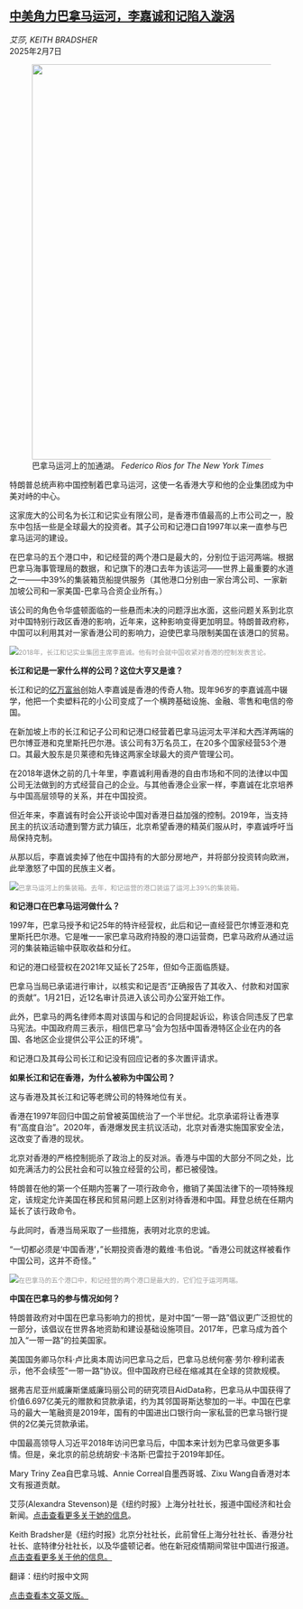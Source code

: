 <!--1738908421000-->
[中美角力巴拿马运河，李嘉诚和记陷入漩涡](https://cn.nytimes.com/business/20250207/panama-canal-ck-hutchison/)
------

<address>艾莎, KEITH BRADSHER</address><time pudate="2025-02-07 01:38:47" datetime="2025-02-07 01:38:47">2025年2月7日</time><figure><img src="https://images.weserv.nl/?url=static01.nyt.com/images/2025/02/04/multimedia/00Panama-Ports-Explain-01-btlv/00Panama-Ports-Explain-01-btlv-master1050.jpg" width="1050" height="700"><figcaption>巴拿马运河上的加通湖。 <cite>Federico Rios for The New York Times</cite></figcaption></figure><section><p>特朗普总统声称中国控制着巴拿马运河，这使一名香港大亨和他的企业集团成为中美对峙的中心。</p><p>这家庞大的公司名为长江和记实业有限公司，是香港市值最高的上市公司之一，股东中包括一些是全球最大的投资者。其子公司和记港口自1997年以来一直参与巴拿马运河的建设。</p><p>在巴拿马的五个港口中，和记经营的两个港口是最大的，分别位于运河两端。根据巴拿马海事管理局的数据，和记旗下的港口去年为该运河——世界上最重要的水道之一——中39%的集装箱货船提供服务（其他港口分别由一家台湾公司、一家新加坡公司和一家美国-巴拿马合资企业所有。）</p><p>该公司的角色令华盛顿面临的一些悬而未决的问题浮出水面，这些问题关系到北京对中国特别行政区香港的影响，近年来，这种影响变得更加明显。特朗普政府称，中国可以利用其对一家香港公司的影响力，迫使巴拿马限制美国在该港口的贸易。</p><p><img src="https://images.weserv.nl/?url=static01.nyt.com/images/2025/02/04/multimedia/00Panama-Ports-Explain-02-btlv/00Panama-Ports-Explain-02-btlv-master1050.jpg"><small style="color: #999;">2018年，长江和记实业集团主席李嘉诚。他有时会就中国收紧对香港的控制发表言论。</small></p><p><b>长江和记是一家什么样的公司？这位大亨又是谁？</b></p><p>长江和记的<a rel="noopener noreferrer" target="_blank" href="https://www.bloomberg.com/billionaires/profiles/kashing-li/#:~:text=worth%20summary%20Biography-,Overview,both%20companies%20in%20May%202018.">亿万富翁</a>创始人李嘉诚是香港的传奇人物。现年96岁的李嘉诚高中辍学，他把一个卖塑料花的小公司变成了一个横跨基础设施、金融、零售和电信的帝国。</p><p>在新加坡上市的长江和记子公司和记港口经营着巴拿马运河太平洋和大西洋两端的巴尔博亚港和克里斯托巴尔港。该公司有3万名员工，在20多个国家经营53个港口。其最大股东是贝莱德和先锋这两家全球最大的资产管理公司。</p><p>在2018年退休之前的几十年里，李嘉诚利用香港的自由市场和不同的法律以中国公司无法做到的方式经营自己的企业。与其他香港企业家一样，李嘉诚在北京培养与中国高层领导的关系，并在中国投资。</p><p>但近年来，李嘉诚有时会公开谈论中国对香港日益加强的控制。2019年，当支持民主的抗议活动遭到警方武力镇压，北京希望香港的精英们服从时，李嘉诚呼吁当局保持克制。</p><p>从那以后，李嘉诚卖掉了他在中国持有的大部分房地产，并将部分投资转向欧洲，此举激怒了中国的民族主义者。</p><p><img src="https://images.weserv.nl/?url=static01.nyt.com/images/2025/02/04/multimedia/00Panama-Ports-Explain-03-btlv/00Panama-Ports-Explain-03-btlv-master1050.jpg"><small style="color: #999;">巴拿马运河上的集装箱。去年，和记运营的港口装运了运河上39%的集装箱。</small></p><p><b>和记港口在巴拿马运河做什么？</b></p><p>1997年，巴拿马授予和记25年的特许经营权，此后和记一直经营巴尔博亚港和克里斯托巴尔港。它是唯一一家巴拿马政府持股的港口运营商，巴拿马政府从通过运河的集装箱运输中获取收益和分红。</p><p>和记的港口经营权在2021年又延长了25年，但如今正面临质疑。</p><p>巴拿马当局已承诺进行审计，以核实和记是否“正确报告了其收入、付款和对国家的贡献”。1月21日，近12名审计员进入该公司办公室开始工作。</p><p>此外，巴拿马的两名律师本周对该国与和记的合同提起诉讼，称该合同违反了巴拿马宪法。中国政府周三表示，相信巴拿马“会为包括中国香港特区企业在内的各国、各地区企业提供公平公正的环境”。</p><p>和记港口及其母公司长江和记没有回应记者的多次置评请求。</p><p><b>如果长江和记在香港，为什么被称为中国公司？</b></p><p>这与香港及其长江和记等老牌公司的特殊地位有关。</p><p>香港在1997年回归中国之前曾被英国统治了一个半世纪。北京承诺将让香港享有“高度自治”。2020年，香港爆发民主抗议活动，北京对香港实施国家安全法，这改变了香港的现状。</p><p>北京对香港的严格控制扼杀了政治上的反对派。香港与中国的大部分不同之处，比如充满活力的公民社会和可以独立经营的公司，都已被侵蚀。</p><p>特朗普在他的第一个任期内签署了一项行政命令，撤销了美国法律下的一项特殊规定，该规定允许美国在移民和贸易问题上区别对待香港和中国。拜登总统在任期内延长了该行政命令。</p><p>与此同时，香港当局采取了一些措施，表明对北京的忠诚。</p><p>“一切都必须是‘中国香港’，”长期投资香港的戴维·韦伯说。“香港公司就这样被看作中国公司，这并不奇怪。”</p><p><img src="https://images.weserv.nl/?url=static01.nyt.com/images/2025/02/04/multimedia/00Panama-Ports-Explain-04-btlv/00Panama-Ports-Explain-04-btlv-master1050.jpg"><small style="color: #999;">在巴拿马的五个港口中，和记经营的两个港口是最大的，它们位于运河两端。</small></p><p><b>中国在巴拿马的参与情况如何？</b></p><p>特朗普政府对中国在巴拿马影响力的担忧，是对中国“一带一路”倡议更广泛担忧的一部分，该倡议在世界各地资助和建设基础设施项目。2017年，巴拿马成为首个加入“一带一路”的拉美国家。</p><p>美国国务卿马尔科·卢比奥本周访问巴拿马之后，巴拿马总统何塞·劳尔·穆利诺表示，他不会续签“一带一路”协议。但中国政府已经在缩减其在全球的贷款规模。</p><p>据弗吉尼亚州威廉斯堡威廉玛丽公司的研究项目AidData称，巴拿马从中国获得了价值6.697亿美元的赠款和贷款承诺，约为其邻国哥斯达黎加的一半。中国在巴拿马的最大一笔融资是2019年，国有的中国进出口银行向一家私营的巴拿马银行提供的2亿美元贷款承诺。</p><p>中国最高领导人习近平2018年访问巴拿马后，中国本来计划为巴拿马做更多事情。但是，亲北京的前总统胡安·卡洛斯·巴雷拉于2019年卸任。</p></section><footer><p>Mary Triny Zea自巴拿马城、Annie Correal自墨西哥城、Zixu Wang自香港对本文有报道贡献。</p><p>艾莎(Alexandra Stevenson)是《纽约时报》上海分社社长，报道中国经济和社会新闻。<a rel="nofollow" target="_blank" href="https://www.nytimes.com/by/alexandra-stevenson">点击查看更多关于她的信息</a>。</p><p>Keith Bradsher是《纽约时报》北京分社社长，此前曾任上海分社社长、香港分社社长、底特律分社社长，以及华盛顿记者。他在新冠疫情期间常驻中国进行报道。<a rel="nofollow" target="_blank" href="https://www.nytimes.com/by/keith-bradsher">点击查看更多关于他的信息。</a></p><p>翻译：纽约时报中文网</p><p><a rel="nofollow" target="_blank" href="https://www.nytimes.com/2025/02/06/business/panama-canal-ck-hutchison.html">点击查看本文英文版。</a></p></footer>
